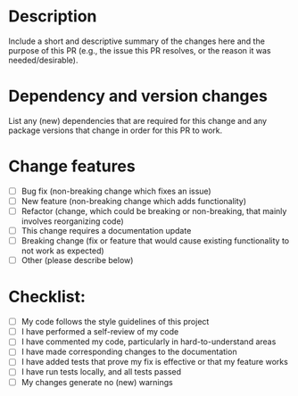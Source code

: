 # Description

Include a short and descriptive summary of the changes here and the purpose of this PR (e.g., the issue this PR resolves, or the reason it was needed/desirable).

# Dependency and version changes

List any (new) dependencies that are required for this change and any package versions that change in order for this PR to work.

# Change features

- [ ] Bug fix (non-breaking change which fixes an issue)
- [ ] New feature (non-breaking change which adds functionality)
- [ ] Refactor (change, which could be breaking or non-breaking, that mainly involves reorganizing code)
- [ ] This change requires a documentation update
- [ ] Breaking change (fix or feature that would cause existing functionality to not work as expected)
- [ ] Other (please describe below)

# Checklist:

- [ ] My code follows the style guidelines of this project
- [ ] I have performed a self-review of my code
- [ ] I have commented my code, particularly in hard-to-understand areas
- [ ] I have made corresponding changes to the documentation
- [ ] I have added tests that prove my fix is effective or that my feature works
- [ ] I have run tests locally, and all tests passed
- [ ] My changes generate no (new) warnings
